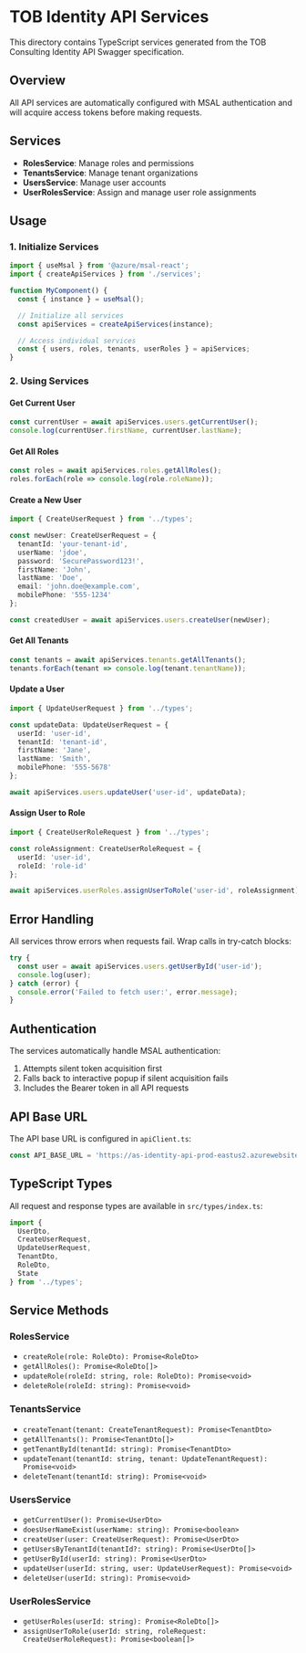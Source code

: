 # TOB Identity API Services

This directory contains TypeScript services generated from the TOB Consulting Identity API Swagger specification.

## Overview

All API services are automatically configured with MSAL authentication and will acquire access tokens before making requests.

## Services

- **RolesService**: Manage roles and permissions
- **TenantsService**: Manage tenant organizations
- **UsersService**: Manage user accounts
- **UserRolesService**: Assign and manage user role assignments

## Usage

### 1. Initialize Services

```typescript
import { useMsal } from '@azure/msal-react';
import { createApiServices } from './services';

function MyComponent() {
  const { instance } = useMsal();

  // Initialize all services
  const apiServices = createApiServices(instance);

  // Access individual services
  const { users, roles, tenants, userRoles } = apiServices;
}
```

### 2. Using Services

#### Get Current User

```typescript
const currentUser = await apiServices.users.getCurrentUser();
console.log(currentUser.firstName, currentUser.lastName);
```

#### Get All Roles

```typescript
const roles = await apiServices.roles.getAllRoles();
roles.forEach(role => console.log(role.roleName));
```

#### Create a New User

```typescript
import { CreateUserRequest } from '../types';

const newUser: CreateUserRequest = {
  tenantId: 'your-tenant-id',
  userName: 'jdoe',
  password: 'SecurePassword123!',
  firstName: 'John',
  lastName: 'Doe',
  email: 'john.doe@example.com',
  mobilePhone: '555-1234'
};

const createdUser = await apiServices.users.createUser(newUser);
```

#### Get All Tenants

```typescript
const tenants = await apiServices.tenants.getAllTenants();
tenants.forEach(tenant => console.log(tenant.tenantName));
```

#### Update a User

```typescript
import { UpdateUserRequest } from '../types';

const updateData: UpdateUserRequest = {
  userId: 'user-id',
  tenantId: 'tenant-id',
  firstName: 'Jane',
  lastName: 'Smith',
  mobilePhone: '555-5678'
};

await apiServices.users.updateUser('user-id', updateData);
```

#### Assign User to Role

```typescript
import { CreateUserRoleRequest } from '../types';

const roleAssignment: CreateUserRoleRequest = {
  userId: 'user-id',
  roleId: 'role-id'
};

await apiServices.userRoles.assignUserToRole('user-id', roleAssignment);
```

## Error Handling

All services throw errors when requests fail. Wrap calls in try-catch blocks:

```typescript
try {
  const user = await apiServices.users.getUserById('user-id');
  console.log(user);
} catch (error) {
  console.error('Failed to fetch user:', error.message);
}
```

## Authentication

The services automatically handle MSAL authentication:

1. Attempts silent token acquisition first
2. Falls back to interactive popup if silent acquisition fails
3. Includes the Bearer token in all API requests

## API Base URL

The API base URL is configured in `apiClient.ts`:

```typescript
const API_BASE_URL = 'https://as-identity-api-prod-eastus2.azurewebsites.net';
```

## TypeScript Types

All request and response types are available in `src/types/index.ts`:

```typescript
import {
  UserDto,
  CreateUserRequest,
  UpdateUserRequest,
  TenantDto,
  RoleDto,
  State
} from '../types';
```

## Service Methods

### RolesService

- `createRole(role: RoleDto): Promise<RoleDto>`
- `getAllRoles(): Promise<RoleDto[]>`
- `updateRole(roleId: string, role: RoleDto): Promise<void>`
- `deleteRole(roleId: string): Promise<void>`

### TenantsService

- `createTenant(tenant: CreateTenantRequest): Promise<TenantDto>`
- `getAllTenants(): Promise<TenantDto[]>`
- `getTenantById(tenantId: string): Promise<TenantDto>`
- `updateTenant(tenantId: string, tenant: UpdateTenantRequest): Promise<void>`
- `deleteTenant(tenantId: string): Promise<void>`

### UsersService

- `getCurrentUser(): Promise<UserDto>`
- `doesUserNameExist(userName: string): Promise<boolean>`
- `createUser(user: CreateUserRequest): Promise<UserDto>`
- `getUsersByTenantId(tenantId?: string): Promise<UserDto[]>`
- `getUserById(userId: string): Promise<UserDto>`
- `updateUser(userId: string, user: UpdateUserRequest): Promise<void>`
- `deleteUser(userId: string): Promise<void>`

### UserRolesService

- `getUserRoles(userId: string): Promise<RoleDto[]>`
- `assignUserToRole(userId: string, roleRequest: CreateUserRoleRequest): Promise<boolean[]>`
